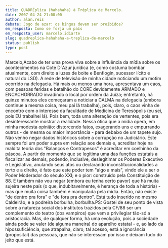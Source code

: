 ```yaml
---
title: QUADRÉplica (hahahaha) à Tréplica de Marcelo.
date: 2007-04-24 21:00:00
author: alan.reis
debate: Jogo de azar: os bingos devem ser proibidos?
em_resposta: Como se forja um país
em_resposta_user: marcelo.idiarte
slug: quadreplica-hahahaha-a-treplica-de-marcelo
status: publish 
type: post
---
```


Marcelo,Acabo de ter uma prova viva sobre a influência da mídia sobre os acontecimentos na Cote D´Azur jurídica (e, como costuma bombar atualmente, com direito a luzes de boite e Benflogin, sucessor lícito e natural do LSD). A rede de televisão de minha cidade noticiando um motim ocorrido na delegacia. Há mais ou menos uma hora, apresentava um caos, com pessoas feridas e batalhão do CORE devidamente ARMADO e ENCACHORRADO invadindo o local por ordem da Juíza; entretanto, há quinze minutos eles começaram a noticiar a CALMA na delegacia (embora continue a mesma coisa, meu pai lá trabalha), pois, claro, o caos vinha de encontro com o interesse da faculdade de Medicina de Teresópolis (eu sei, pois EU trabalhei lá). Pois bem, toda uma alteração de vertentes, pois era desinteressante mostrar a realidade. Nessa ótica que a mídia opera, em minha modesta opinião: distorcendo fatos, exagerando uns e empurrando outros - de mesma ou maior importância - para debaixo de um tapete sujo. Não venho negar dados históricos sobre a corrupção no Judiciário. Este sempre foi um poder supra em relação aos demais e, acreditar hoje na maldita teoria dos "Balanços e Contrapesos" é acreditar em coelhinho da páscoa. A partir do momento que se legitima uma das funções estatais a fiscalizar as demais, podendo, inclusive, deslegitimar os Poderes Executivo e Legislativo, anulando seus atos ou declarando inconstitucionalidades a torto e a direito, é fato que este poder tem "algo a mais", vindo ele a ser o Poder Moderador do século XXI; e o pior: construído pela Constituição de 88. E também não vou negar (embora eu tenha certo pavor) que há muita sujeira neste país (o que, indubitavelmente, é herança de toda a história) - mas que muita coisa também é manipulada pela mídia. Então, não existe "de dentro pra fora" e "de fora pra dentro". Está tudo inserido no mesmo Caldeirão, e a podreira borbulha, borbulha.PS: Gostei de seu ponto de vista sobre a natureza social dos institutos trazidos pela CF/88 ser um complemento do teatro (dos vampiros) que vem a privilegiar tão-só a aristocracia. Mas, de qualquer forma, há uma evolução, pois a sociedade ainda pode se valer (de alguma maneira) do aparelho estatal - e, ao lado da hipossuficiência, que atrapalha, claro, tal acesso, está a ignorância (proposital) das pessoas, que não se interessam por isso e deixam tudo do jeito que está.
